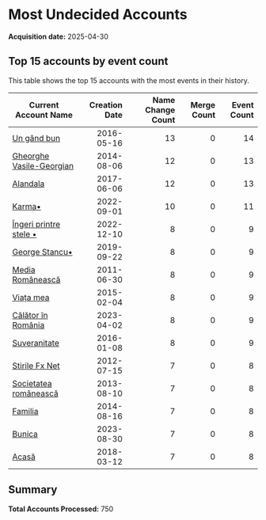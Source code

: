 # Most Undecided Accounts
**Acquisition date:** 2025-04-30

## Top 15 accounts by event count
This table shows the top 15 accounts with the most events in their history.

| Current Account Name | Creation Date | Name Change Count | Merge Count | Event Count |
|----------------------|--------------:|------------------:|------------:|------------:|
| [Un gând bun](https://www.facebook.com/ticalosu.ro) | 2016-05-16 | 13 | 0 | 14 |
| [Gheorghe Vasile-Georgian](https://www.facebook.com/GVasileGeorgian) | 2014-08-06 | 12 | 0 | 13 |
| [Alandala](https://www.facebook.com/acasainromaniaaa) | 2017-06-06 | 12 | 0 | 13 |
| [Karma•](https://www.facebook.com/karma.ro) | 2022-09-01 | 10 | 0 | 11 |
| [Îngeri printre stele •](https://www.facebook.com/profile.php?id=100088531812606) | 2022-12-10 | 8 | 0 | 9 |
| [George Stancu•](https://www.facebook.com/georgestancu19) | 2019-09-22 | 8 | 0 | 9 |
| [Media Românească](https://www.facebook.com/mediaromaneasca) | 2011-06-30 | 8 | 0 | 9 |
| [Viața mea](https://www.facebook.com/viatameaofficialpage) | 2015-02-04 | 8 | 0 | 9 |
| [Călător în România](https://www.facebook.com/NewsBalea10) | 2023-04-02 | 8 | 0 | 9 |
| [Suveranitate](https://www.facebook.com/suveranitate.eu) | 2016-01-08 | 8 | 0 | 9 |
| [Stirile Fx Net](https://www.facebook.com/stirilefxnetro) | 2012-07-15 | 7 | 0 | 8 |
| [Societatea românească](https://www.facebook.com/societatea.romaneasca.net) | 2013-08-10 | 7 | 0 | 8 |
| [Familia](https://www.facebook.com/familiabecali) | 2014-08-16 | 7 | 0 | 8 |
| [Bunica](https://www.facebook.com/TraiescRo) | 2023-08-30 | 7 | 0 | 8 |
| [Acasă](https://www.facebook.com/AdoreAcasa) | 2018-03-12 | 7 | 0 | 8 |
## Summary
**Total Accounts Processed:** 750

